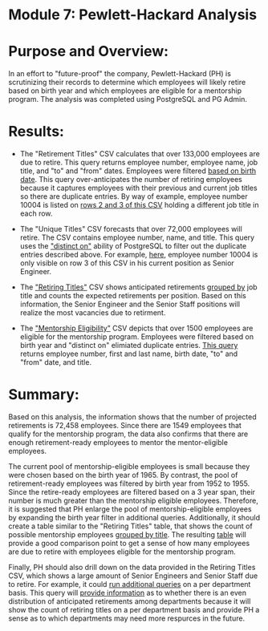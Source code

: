# Module 7: Pewlett-Hackard Analysis

# Purpose and Overview:
In an effort to "future-proof" the company, Pewlett-Hackard (PH) is scrutinizing their records to determine which employees will likely retire based on birth year and which employees are eligible for a mentorship program.  The analysis was completed using PostgreSQL and PG Admin.

# Results: 

* The "Retirement Titles" CSV calculates that over 133,000 employees are due to retire.  This query returns employee number, employee name, job title, and "to" and "from" dates.  Employees were filtered [based on birth date](https://github.com/laurlen2112/Pewlett-Hackard-Analysis/blob/main/resources/del_1_retirement_code.png).  This query over-anticipates the number of retiring employees because it captures employees with their previous and current job titles so there are duplicate entries.  By way of example, employee number 10004 is listed on [rows 2 and 3 of this CSV](https://github.com/laurlen2112/Pewlett-Hackard-Analysis/blob/main/resources/retirement_titles_CSV.png) holding a different job title in each row.

* The "Unique Titles" CSV forecasts that over 72,000 employees will retire.  The CSV contains employee number, name, and title.  This query uses the ["distinct on"](https://github.com/laurlen2112/Pewlett-Hackard-Analysis/blob/main/resources/del_%201_unique_titles_code.png) ability of PostgreSQL to filter out the duplicate entries described above.  For example, [here](https://github.com/laurlen2112/Pewlett-Hackard-Analysis/blob/main/resources/unique_titles_csv.png), employee number 10004 is only visible on row 3 of this CSV in his current position as Senior Engineer.

* The ["Retiring Titles"](https://github.com/laurlen2112/Pewlett-Hackard-Analysis/blob/main/resources/retiring%20titles.png) CSV shows anticipated retirements [grouped by](https://github.com/laurlen2112/Pewlett-Hackard-Analysis/blob/main/resources/del_1_count_code.png) job title and counts the expected retirements per position.  Based on this information, the Senior Engineer and the Senior Staff positions will realize the most vacancies due to retirment.

* The ["Mentorship Eligibility"](https://github.com/laurlen2112/Pewlett-Hackard-Analysis/blob/main/resources/mentorship_elig.png) CSV depicts that over 1500 employees are eligible for the mentorship program.  Employees were filtered based on birth year and "distinct on" elimiated duplicate entries.  [This query](https://github.com/laurlen2112/Pewlett-Hackard-Analysis/blob/main/resources/del_2_code.png) returns employee number, first and last name, birth date, "to" and "from" date, and title.  


# Summary:

Based on this analysis, the information shows that the number of projected retirements is 72,458 employees. Since there are 1549 employees that qualify for the mentorship program, the data also confirms that there are enough retirement-ready employees to mentor the mentor-eligible employees.

The current pool of mentorship-eligible employees is small because they were chosen based on the birth year of 1965.  By contrast, the pool of retirement-ready employees was filtered by birth year from 1952 to 1955.  Since the retire-ready employees are filtered based on a 3 year span, their number is much greater than the mentorship eligible employees.  Therefore, it is suggested that PH enlarge the pool of mentorship-eligible employees by expanding the birth year filter in additional queries. Additionally, it should create a table similar to the "Retiring Titles" table, that shows the count of possible mentorship employees [grouped by title](https://github.com/laurlen2112/Pewlett-Hackard-Analysis/blob/main/resources/suggested_code.png).  The resulting [table](https://github.com/laurlen2112/Pewlett-Hackard-Analysis/blob/main/resources/mentor_vs_retire.png) will provide a good comparison point to get a sense of how many employees are due to retire with employees eligible for the mentorship program. 

Finally, PH should also drill down on the data provided in the Retiring Titles CSV, which shows a large amount of Senior Engineers and Senior Staff due to retire. For example, it could [run additional queries](https://github.com/laurlen2112/Pewlett-Hackard-Analysis/blob/main/resources/Screen%20Shot%202022-05-25%20at%201.06.01%20PM.png) on a per department basis.  This query will [provide information](https://github.com/laurlen2112/Pewlett-Hackard-Analysis/blob/main/resources/drill_count.png) as to whether there is an even distribution of anticipated retirements among departments because it will show the count of retiring titles on a per department basis and provide PH a sense as to which departments may need more respurces in the future.
